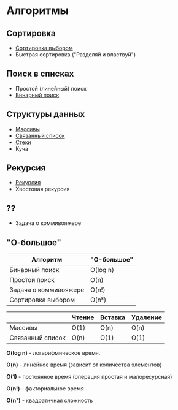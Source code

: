 # Алгоритмы

## Сортировка
* [Сортировка выбором](https://github.com/PollyVern/PVAlgorithmsSwift/blob/main/Algorithms/SelectionSort.md)
* Быстрая сортировка ("Разделяй и властвуй")

## Поиск в списках
* Простой (линейный) поиск
* [Бинарный поиск](https://github.com/PollyVern/PVAlgorithmsSwift/blob/main/Algorithms/BinarySearch.md)

## Структуры данных
* [Массивы](https://github.com/PollyVern/PVAlgorithmsSwift/blob/main/Algorithms/ArrayList.md)
* [Связанный список](https://github.com/PollyVern/PVAlgorithmsSwift/blob/main/Algorithms/LinkedList.md)
* [Стеки](https://github.com/PollyVern/PVAlgorithmsSwift/blob/main/Algorithms/Stack.md)
* Куча

## Рекурсия
* [Рекурсия](https://github.com/PollyVern/PVAlgorithmsSwift/blob/main/Algorithms/Recursion.md)
* Хвостовая рекурсия

## ??
* Задача о коммивояжере


## "О-большое"
| Алгоритм  | "О-большое" |
| ------------- | ------------- |
| Бинарный поиск  | O(log n)  |
| Простой поиск | O(n) |
| Задача о коммивояжере | O(n!) |
| Сортировка выбором | O(n²) |


|   | Чтение | Вставка | Удаление |
| ------------- | ------------- | ------------- | ------------- |
| Массивы | O(1) | O(n)| O(n) |
| Связанный список | O(n) | O(1)| O(1) |

__O(log n)__ - логарифмическое время.

__O(n)__ - линейное время (зависит от количества элементов)

__O(1)__ - постоянное время (операция простая и малоресурсная)

__O(n!)__ - факториальное время

__O(n²)__ - квадратичная сложность
